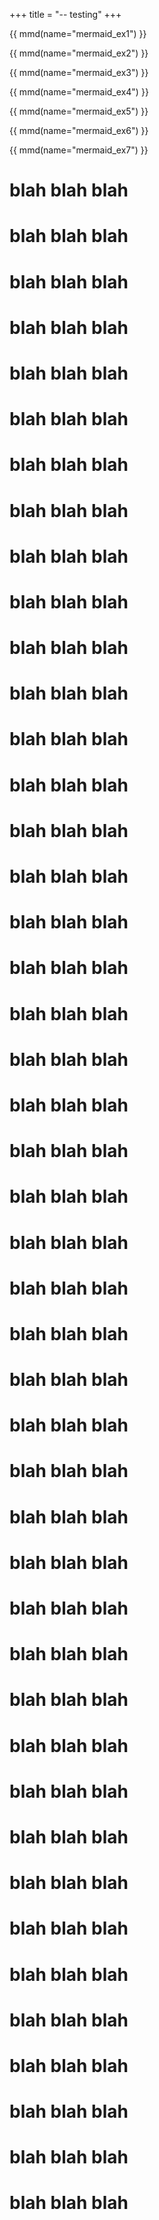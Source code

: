 +++
title = "-- testing"
+++

{{ mmd(name="mermaid_ex1") }}

{{ mmd(name="mermaid_ex2") }}

{{ mmd(name="mermaid_ex3") }}

{{ mmd(name="mermaid_ex4") }}

{{ mmd(name="mermaid_ex5") }}

{{ mmd(name="mermaid_ex6") }}

{{ mmd(name="mermaid_ex7") }}

# blah blah blah

# blah blah blah

# blah blah blah

# blah blah blah

# blah blah blah

# blah blah blah

# blah blah blah

# blah blah blah

# blah blah blah

# blah blah blah

# blah blah blah

# blah blah blah

# blah blah blah

# blah blah blah

# blah blah blah

# blah blah blah

# blah blah blah

# blah blah blah

# blah blah blah

# blah blah blah

# blah blah blah

# blah blah blah

# blah blah blah

# blah blah blah

# blah blah blah

# blah blah blah

# blah blah blah

# blah blah blah

# blah blah blah

# blah blah blah

# blah blah blah

# blah blah blah

# blah blah blah

# blah blah blah

# blah blah blah

# blah blah blah

# blah blah blah

# blah blah blah

# blah blah blah

# blah blah blah

# blah blah blah

# blah blah blah

# blah blah blah

# blah blah blah

# blah blah blah

